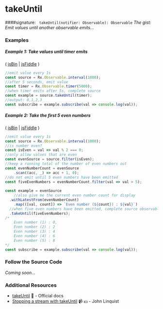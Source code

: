 # takeUntil
####signature: ` takeUntil(notifier: Observable): Observable`
*The gist: Emit values until another observable emits...*


### Examples

##### Example 1: Take values until timer emits

( [jsBin](http://jsbin.com/yevuhukeja/1/edit?js,console) | [jsFiddle](https://jsfiddle.net/btroncone/zbe9dzb9/) )

```js
//emit value every 1s
const source = Rx.Observable.interval(1000);
//after 5 seconds, emit value
const timer = Rx.Observable.timer(5000);
//when timer emits after 5s, complete source
const example = source.takeUntil(timer);
//output: 0,1,2,3
const subscribe = example.subscribe(val => console.log(val));
```

##### Example 2: Take the first 5 even numbers 

( [jsBin](http://jsbin.com/doquqecara/1/edit?js,console) | [jsFiddle](https://jsfiddle.net/btroncone/0dLeksLe/) )

```js
//emit value every 1s
const source = Rx.Observable.interval(1000);
//is number even?
const isEven = val => val % 2 === 0;
//only allow values that are even
const evenSource = source.filter(isEven);
//keep a running total of the number of even numbers out
const evenNumberCount = evenSource
	.scan((acc, _) => acc + 1, 0);
//do not emit until 5 even numbers have been emitted
const fiveEvenNumbers = evenNumberCount.filter(val => val > 5);
  
const example = evenSource
	//also give me the current even number count for display
  .withLatestFrom(evenNumberCount)
	.map(([val, count]) => `Even number (${count}) : ${val}`)
  //when five even numbers have been emitted, complete source observable
  .takeUntil(fiveEvenNumbers);
/*
	Even number (1) : 0,
    Even number (2) : 2
	Even number (3) : 4
	Even number (4) : 6
	Even number (5) : 8
*/
const subscribe = example.subscribe(val => console.log(val));
```

### Follow the Source Code
*Coming soon...*

### Additional Resources
* [takeUntil](http://reactivex.io/rxjs/class/es6/Observable.js~Observable.html#instance-method-takeUntil) :newspaper: - Official docs
* [Stopping a stream with takeUntil](https://egghead.io/lessons/rxjs-stopping-a-stream-with-takeuntil?course=step-by-step-async-javascript-with-rxjs) :video_camera: :dollar: - John Linquist

